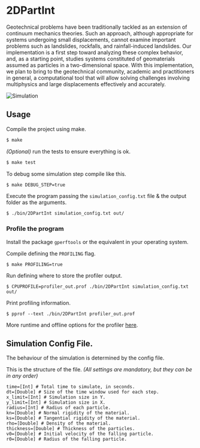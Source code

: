 # 2DPartInt

Geotechnical problems have been traditionally tackled as an extension of continuum mechanics theories. Such an approach, although appropriate for systems undergoing small displacements, cannot examine important problems such as landslides, rockfalls, and rainfall-induced landslides. Our implementation is a first step toward analyzing these complex behavior, and, as a starting point, studies systems constituted of geomaterials assumed as particles in a two-dimensional space. With this implementation, we plan to bring to the geotechnical community, academic and practitioners in general, a computational tool that will allow solving challenges involving multiphysics and large displacements effectively and accurately.

![Simulation](https://raw.githubusercontent.com/eafit-apolo/2DPartInt/master/simulacion.gif)

## Usage

Compile the project using make.

```bash
$ make
```

_(Optional)_ run the tests to ensure everything is ok.


```bash
$ make test
```

To debug some simulation step compile like this.

```bash
$ make DEBUG_STEP=true
```

Execute the program passing the `simulation_config.txt` file & the output folder as the arguments.

```bash
$ ./bin/2DPartInt simulation_config.txt out/
```

### Profile the program

Install the package `gperftools` or the equivalent in your operating system.

Compile defining the `PROFILING` flag.

```
$ make PROFILING=true
```

Run defining where to store the profiler output.

```
$ CPUPROFILE=profiler_out.prof ./bin/2DPartInt simulation_config.txt out/
```

Print profiling information.

```
$ pprof --text ./bin/2DPartInt profiler_out.prof
```

More runtime and offline options for the profiler [here](https://gperftools.github.io/gperftools/cpuprofile.html).

## Simulation Config File.

The behaviour of the simulation is determined by the config file.

This is the structure of the file.
_(All settings are mandatory, but they can be in any order)_

```
time=[Int] # Total time to simulate, in seconds.
dt=[Double] # Size of the time window used for each step.
x_limit=[Int] # Simulation size in Y.
y_limit=[Int] # Simulation size in X.
radius=[Int] # Radius of each particle.
kn=[Double] # Normal rigidity of the material.
ks=[Double] # Tangential rigidity of the material.
rho=[Double] # Density of the material.
thickness=[Double] # Thickness of the particles.
v0=[Double] # Initial velocity of the falling particle.
r0=[Double] # Radius of the falling particle.
```
